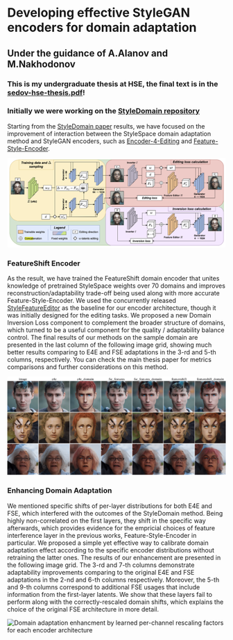 # Developing effective StyleGAN encoders for domain adaptation
## Under the guidance of A.Alanov and M.Nakhodonov
### This is my undergraduate thesis at HSE, the final text is in the [sedov-hse-thesis.pdf](sedov-hse-thesis.pdf)!

### Initially we were working on the [StyleDomain repository](https://github.com/FusionBrainLab/StyleDomain)

Starting from the [StyleDomain paper](https://arxiv.org/abs/2212.10229) results, 
we have focused on the improvement of interaction between the StyleSpace domain adaptation method and StyleGAN encoders,
such as [Encoder-4-Editing](https://arxiv.org/pdf/2102.02766) and [Feature-Style-Encoder](https://arxiv.org/abs/2202.02183).

![StyleFeatureEditor architecture](stylefeatureeditor-arch.png)

### FeatureShift Encoder

As the result, we have trained the FeatureShift domain encoder that unites knowledge of pretrained StyleSpace weights over 70 domains 
and improves reconstruction/adaptability trade-off being used along with more accurate Feature-Style-Encoder. We used the concurrently released [StyleFeatureEditor](https://arxiv.org/abs/2406.10601) as the baseline for our encoder architecture, though it was initially designed for the editing tasks. We proposed a new Domain Inversion Loss component to complement the broader structure of domains, which turned to be a useful component for the quality / adaptability balance control. The final results of our methods on the sample domain are presented in the last column of the following image grid, showing much better results comparing to E4E and FSE adaptations in the 3-rd and 5-th columns, respectively. You can check the main thesis paper for metrics comparisons and further considerations on this method.

![FeatureShift method results (the last column) comparing to E4E and FSE (3rd and 4th columns respectively)](featureshift-results.png)

### Enhancing Domain Adaptation
We mentioned specific shifts of per-layer distributions for both E4E and FSE, which interfered with the outcomes of the StyleDomain method. Being highly non-correlated on the first layers, they shift in the specific way afterwards, which provides evidence for the empricial choices of feature interference layer in the previous works, Feature-Style-Encoder in particular. We proposed a simple yet effective way to calibrate domain adaptation effect according to the specific encoder distributions without retraining the latter ones. The results of our enhancement are presented in the following image grid. The 3-rd and 7-th columns demonstrate adaptability improvements comparing to the original E4E and FSE adaptations in the 2-nd and 6-th columns respectively. Moreover, the 5-th and 9-th columns correspond to additional FSE usages that include information from the first-layer latents. We show that these layers fail to perform along with the correctly-rescaled domain shifts, which explains the choice of the original FSE architecture in more detail. 

![Domain adaptation enhancment by learned per-channel rescaling factors for each encoder architecture](enhanced-styledomain-results.png)
